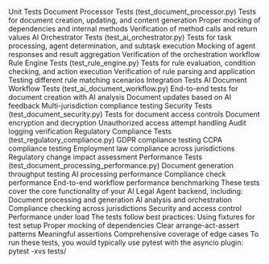 Unit Tests
Document Processor Tests (test_document_processor.py)
Tests for document creation, updating, and content generation
Proper mocking of dependencies and internal methods
Verification of method calls and return values
AI Orchestrator Tests (test_ai_orchestrator.py)
Tests for task processing, agent determination, and subtask execution
Mocking of agent responses and result aggregation
Verification of the orchestration workflow
Rule Engine Tests (test_rule_engine.py)
Tests for rule evaluation, condition checking, and action execution
Verification of rule parsing and application
Testing different rule matching scenarios
Integration Tests
AI Document Workflow Tests (test_ai_document_workflow.py)
End-to-end tests for document creation with AI analysis
Document updates based on AI feedback
Multi-jurisdiction compliance testing
Security Tests (test_document_security.py)
Tests for document access controls
Document encryption and decryption
Unauthorized access attempt handling
Audit logging verification
Regulatory Compliance Tests (test_regulatory_compliance.py)
GDPR compliance testing
CCPA compliance testing
Employment law compliance across jurisdictions
Regulatory change impact assessment
Performance Tests (test_document_processing_performance.py)
Document generation throughput testing
AI processing performance
Compliance check performance
End-to-end workflow performance benchmarking
These tests cover the core functionality of your AI Legal Agent backend, including:
Document processing and generation
AI analysis and orchestration
Compliance checking across jurisdictions
Security and access control
Performance under load
The tests follow best practices:
Using fixtures for test setup
Proper mocking of dependencies
Clear arrange-act-assert patterns
Meaningful assertions
Comprehensive coverage of edge cases
To run these tests, you would typically use pytest with the asyncio plugin:
pytest -xvs tests/